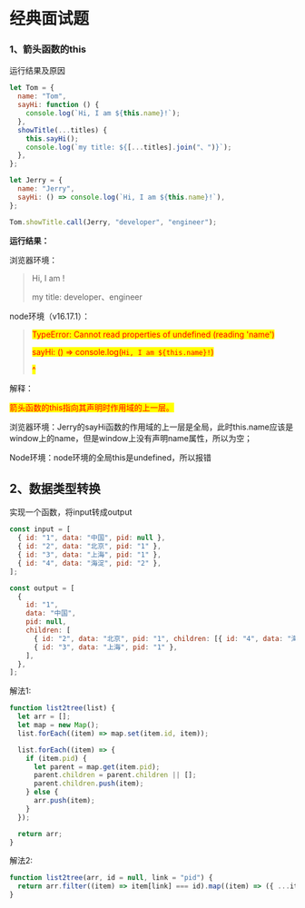 # 经典面试题

### 1、箭头函数的this

运行结果及原因

```javascript
let Tom = {
  name: "Tom",
  sayHi: function () {
    console.log(`Hi, I am ${this.name}!`);
  },
  showTitle(...titles) {
    this.sayHi();
    console.log(`my title: ${[...titles].join("、")}`);
  },
};

let Jerry = {
  name: "Jerry",
  sayHi: () => console.log(`Hi, I am ${this.name}!`),
};

Tom.showTitle.call(Jerry, "developer", "engineer");

```

**运行结果：**

浏览器环境：

> Hi, I am !
>
> my title: developer、engineer

node环境（v16.17.1）：

> <mark style="color:red;">TypeError: Cannot read properties of undefined (reading 'name')</mark>
>
> <mark style="color:red;">sayHi: () => console.log(</mark><mark style="color:red;">`Hi, I am ${this.name}!`</mark><mark style="color:red;">)</mark>
>
> &#x20;                                                                             <mark style="color:red;">^</mark>

解释：

<mark style="color:red;">箭头函数的this指向其声明时作用域的上一层。</mark>

浏览器环境：Jerry的sayHi函数的作用域的上一层是全局，此时this.name应该是window上的name，但是window上没有声明name属性，所以为空；

Node环境：node环境的全局this是undefined，所以报错



## 2、数据类型转换

实现一个函数，将input转成output

```javascript
const input = [
  { id: "1", data: "中国", pid: null },
  { id: "2", data: "北京", pid: "1" },
  { id: "3", data: "上海", pid: "1" },
  { id: "4", data: "海淀", pid: "2" },
];

const output = [
  {
    id: "1",
    data: "中国",
    pid: null,
    children: [
      { id: "2", data: "北京", pid: "1", children: [{ id: "4", data: "海淀", pid: "2" }] },
      { id: "3", data: "上海", pid: "1" },
    ],
  },
];
```

解法1:

```javascript
function list2tree(list) {
  let arr = [];
  let map = new Map();
  list.forEach((item) => map.set(item.id, item));

  list.forEach((item) => {
    if (item.pid) {
      let parent = map.get(item.pid);
      parent.children = parent.children || [];
      parent.children.push(item);
    } else {
      arr.push(item);
    }
  });

  return arr;
}
```

解法2:

```javascript
function list2tree(arr, id = null, link = "pid") {
  return arr.filter((item) => item[link] === id).map((item) => ({ ...item, children: list2tree(arr, item.id) }));
}
```







